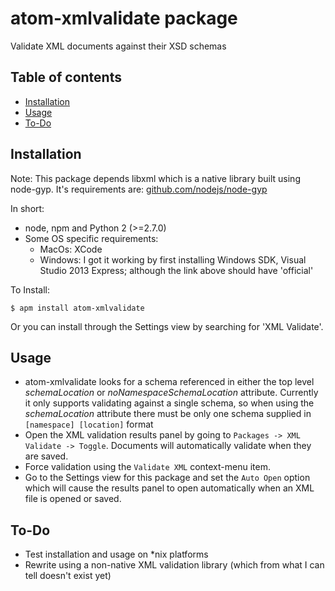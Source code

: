 # atom-xmlvalidate package

Validate XML documents against their XSD schemas

## Table of contents

- [Installation](#installation)
- [Usage](#usage)
- [To-Do](#todo)

## Installation

Note: This package depends libxml which is a native library built using node-gyp. It's requirements are:
[github.com/nodejs/node-gyp](https://github.com/nodejs/node-gyp#installation)

In short:
- node, npm and Python 2 (>=2.7.0)
- Some OS specific requirements:
  - MacOs: XCode
  - Windows: I got it working by first installing Windows SDK, Visual Studio 2013 Express; although the link above should have 'official'

To Install:
```
$ apm install atom-xmlvalidate
```

Or you can install through the Settings view by searching for 'XML Validate'.

## Usage

- atom-xmlvalidate looks for a schema referenced in either the top level *schemaLocation* or *noNamespaceSchemaLocation* attribute. Currently it only supports validating against a single schema, so when using the *schemaLocation* attribute there must be only one schema supplied in `[namespace] [location]` format
- Open the XML validation results panel by going to `Packages -> XML Validate -> Toggle`. Documents
  will automatically validate when they are saved.
- Force validation using the `Validate XML` context-menu item.
- Go to the Settings view for this package and set the `Auto Open` option which will cause
   the results panel to open automatically when an XML file is opened or saved.

## To-Do

- Test installation and usage on \*nix platforms
- Rewrite using a non-native XML validation library (which from what I can tell doesn't exist yet)
